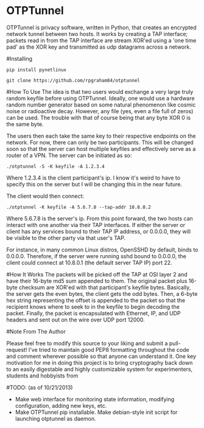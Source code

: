 OTPTunnel
=========

OTPTunnel is privacy software, written in Python, that creates an encrypted network tunnel between two hosts. It works by creating a TAP interface; packets read in from the TAP interface are stream XOR'ed using a 'one time pad' as the XOR key and transmitted as udp datagrams across a network.

#Installing

`pip install pynetlinux`

`git clone https://github.com/rpgraham84/otptunnel`

#How To Use
The idea is that two users would exchange a very large truly random keyfile before using OTPTunnel. Ideally, one would use a hardware random number generator based on some natural phenomenon like cosmic noise or radioactive decay. However, any file (yes, even a file full of zeros) can be used. The trouble with that of course being that any byte XOR 0 is the same byte.

The users then each take the same key to their respective endpoints on the network. For now, there can only be two participants. This will be changed soon so that the server can host multiple keyfiles and effectively serve as a router of a VPN. The server can be initiated as so:

`./otptunnel -S -K keyfile -A 1.2.3.4`

Where 1.2.3.4 is the client participant's ip. I know it's weird to have to specify this on the server but I will be changing this in the near future.

The client would then connect:

`./otptunnel -K keyfile -A 5.6.7.8 --tap-addr 10.8.0.2`

Where 5.6.7.8 is the server's ip. From this point forward, the two hosts can interact with one another via their TAP interfaces. If either the server or client has any services bound to their TAP IP address, or 0.0.0.0, they will be visible to the other party via that user's TAP. 

For instance, in many common Linux distros, OpenSSHD by default, binds to 0.0.0.0. Therefore, if the server were running sshd bound to 0.0.0.0, the client could connect at 10.8.0.1 (the default server TAP IP) port 22. 

#How It Works
The packets will be picked off the TAP at OSI layer 2 and have their 16-byte md5 sum appended to them. The original packet plus 16-byte checksum are XOR'ed with that participant's keyfile bytes. Basically, the server gets the even bytes, the client gets the odd bytes. Then, a  6-byte hex string representing the offset is appended to the packet so that the recipient knows where to seek to in the keyfile to begin decoding the packet. Finally, the packet is encapsulated with Ethernet, IP, and UDP headers and sent out on the wire over UDP port 12000.

#Note From The Author

Please feel free to modify this source to your liking and submit a pull-request! I've tried to maintain good PEP8 formatting throughout the code and comment wherever possible so that anyone can understand it. One key motivation for me in doing this project is to bring cryptography back down to an easily digestable and highly customizable system for experimenters, students and hobbyists from

#TODO: (as of 10/21/2013)

* Make web interface for monitoring state information, modifying configuration, adding new keys, etc.
* Make OTPTunnel pip installable. Make debian-style init script for launching otptunnel as daemon.

